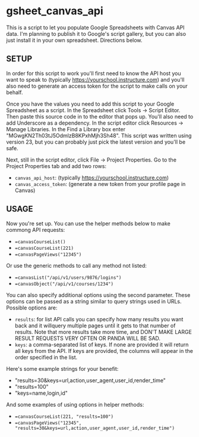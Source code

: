 gsheet_canvas_api
=================

This is a script to let you populate Google Spreadsheets with Canvas API data. I'm 
planning to publish it to Google's script gallery, but you can also just install it
in your own spreadsheet. Directions below.

## SETUP

In order for this script to work you'll first need to know the API host you want to 
speak to (typically https://yourschool.instructure.com) and you'll also need to 
generate an access token for the script to make calls on your behalf.

Once you have the values you need to add this script to your Google Spreadsheet as a 
script. In the Spreadsheet click Tools -> Script Editor. Then paste this source 
code in to the editor that pops up. You'll also need to add Underscore as a dependency. 
In the script editor click Resources -> Manage Libraries. In the Find a Library box 
enter "MGwgKN2Th03tJ5OdmlzB8KPxhMjh3Sh48". This script was written using version 23, 
but you can probably just pick the latest version and you'll be safe.

Next, still in the script editor, click File -> Project Properties. Go to the Project 
Properties tab and add two rows:

- `canvas_api_host`: (typically https://yourschool.instructure.com)
- `canvas_access_token`: (generate a new token from your profile page in Canvas)

## USAGE

Now you're set up. You can use the helper methods below to make commong API requests:

- `=canvasCourseList()`
- `=canvasCourseList(221)`
- `=canvasPageViews("12345")`

Or use the generic methods to call any method not listed:

- `=canvasList("/api/v1/users/9876/logins")`
- `=canvasObject("/api/v1/courses/1234")`

You can also specify additional options using the second parameter. These options can 
be passed as a string similar to query strings used in URLs. Possible options are:
 
- `results`: for list API calls you can specify how many results you want back and it willquery 
  multiple pages until it gets to that number of results. Note that more results take more time, 
  and DON'T MAKE LARGE RESULT REQUESTS VERY OFTEN OR 
  PANDA WILL BE SAD.
- `keys`: a comma-separated list of keys. If none are provided it will return all keys from 
  the API. If keys are provided, the columns will appear in the order specified 
  in the list.

Here's some example strings for your benefit:

- "results=30&keys=url,action,user_agent,user_id,render_time"
- "results=100"
- "keys=name,login,id"

And some examples of using options in helper methods:
- `=canvasCourseList(221, "results=100")`
- `=canvasPageViews("12345", "results=30&keys=url,action,user_agent,user_id,render_time")`

